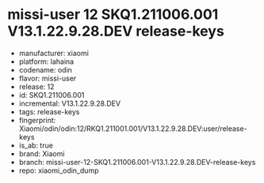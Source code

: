 # missi-user 12 SKQ1.211006.001 V13.1.22.9.28.DEV release-keys
- manufacturer: xiaomi
- platform: lahaina
- codename: odin
- flavor: missi-user
- release: 12
- id: SKQ1.211006.001
- incremental: V13.1.22.9.28.DEV
- tags: release-keys
- fingerprint: Xiaomi/odin/odin:12/RKQ1.211001.001/V13.1.22.9.28.DEV:user/release-keys
- is_ab: true
- brand: Xiaomi
- branch: missi-user-12-SKQ1.211006.001-V13.1.22.9.28.DEV-release-keys
- repo: xiaomi_odin_dump
